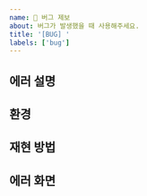 ```yaml
---
name: 🐞 버그 제보
about: 버그가 발생했을 때 사용해주세요.
title: '[BUG] '
labels: ['bug']
---
```


## 에러 설명

<!-- 무슨 에러인지 설명해주세요! -->

## 환경

<!-- 특정 기기에서만 발생하는 에러라면 디바이스 종류, 브라우저 종류 등을 써주세요! 없으면 지워도 되는걸로,, -->

## 재현 방법

<!-- 어떻게 재현하는지 설명해주세요 -->

## 에러 화면

<!-- 스크린샷 or GIF 등 -->
